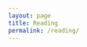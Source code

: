 ```yaml
---
layout: page
title: Reading
permalink: /reading/
---
```


<!-- All books are rated out of 5 stars (\* \* \* \* \*). 

## Rationality: From AI to Zombies (work in progress) 
<i>22nd March 2022</i>

## The Structure of Scientific Revolutions ( \* \*  )
<i>22nd February 2022</i>

# Biggest takeaway

There is an observable pattern in scientific progression, namely through <a href="https://en.wikipedia.org/wiki/The_Structure_of_Scientific_Revolutions#Phases">phases</a>. Notable <i>normal science</i> (which consists of 'puzzle solving') is followed by <i>crisis</i> when puzzles no longer have well-defined solutions within the current scientific paradigm (a word the book popularised), at which point eventually a <i>paradigm shift</i> occurs.

# Why you shouldn't read this book

There are few empirical tests carried out, and no effort to gather data on scientific progress, and instead I think a couple of examples are very overfitted to (namely, Aristotle to Newton, Newton to Einstein, Ptolemy to Copernicus, as well as the discovery of oxygen). 

## The Black Swan ( \* \* \*  )
<i>1st February 2022</i>

# Biggest takeaway

The real world is generally modelled by a normal distribution. However, there are important distributions in life that are very much NOT normal. For example, heights of people in cm may be

170, 180, 160, 155, 200, ...

which is certainly modellable as a normal distrbution. But consider <i>book sales</i> (in any bookshop except maybe the most boring mainstream one there is). You're likely to scan past books you've never heard of, for specific audiences (e.g academic texts) or just flops and then BOOM! Harry Potter, or Twilight, or something like that. The number of book sales will look like

1040, 402, 500124123, 120, ...

which is very very different to the above distribution of heights. Rises and falls of the stock market are another example. The book makes a stronger claim, however, that there exist very-not-normal distributions that are also very difficult if not impossible to predict, and it is delusion to believe they can be predicted.

# Why you shouldn't read this book

The author has an axe to grind, which at best makes the read enjoyable, but at worst makes it irritating. 

## How we Learn ( \* \* \* \* \*  )
<i>10th December 2021</i>

# Biggest takeaway

Too many to count. System one and system two. Planning fallacy. Narrative fallacies. Which professions do have experts, and which don't.

# Why you shouldn't read this book

Expect to see yourself and others in many ways more negatively after reading.

## Thinking, Fast and Slow ( \* \* \* \* \*  )
<i>1st December 2021</i>

# Biggest takeaway

Too many to count. System one and system two. Planning fallacy. Narrative fallacies. Which professions do have experts, and which don't.

# Why you shouldn't read this book

Expect to see yourself and others in many ways more negatively after reading. -->